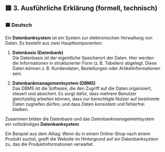 ## 🟨 3. Ausführliche Erklärung (formell, technisch)

### 🟦 Deutsch
Ein **Datenbanksystem** ist ein System zur elektronischen Verwaltung von Daten. Es besteht aus zwei Hauptkomponenten:

1. **Datenbasis (Datenbank)**  
   Die Datenbasis ist der eigentliche Speicherort der Daten. Hier werden die Informationen in strukturierter Form (z. B. Tabellen) abgelegt. Diese Daten können z. B. Kundendaten, Bestellungen oder Artikelinformationen sein.

2. **Datenbankmanagementsystem (DBMS)**  
   Das DBMS ist die Software, die den Zugriff auf die Daten organisiert, steuert und absichert. Es sorgt dafür, dass mehrere Benutzer gleichzeitig arbeiten können, dass nur berechtigte Nutzer auf bestimmte Daten zugreifen dürfen, und dass Daten konsistent und fehlerfrei bleiben.

Zusammen bilden die Datenbasis und das Datenbankmanagementsystem ein vollständiges **Datenbanksystem**.

Ein Beispiel aus dem Alltag: Wenn du in einem Online-Shop nach einem Produkt suchst, greift die Website im Hintergrund auf ein Datenbanksystem zu, das die Produktinformationen verwaltet.

